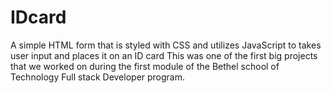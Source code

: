 # IDcard
A simple HTML form that is styled with CSS and utilizes JavaScript to takes user input and places it on an ID card
This was one of the first big projects that we worked on during the first module of the Bethel school of Technology Full stack Developer program.

